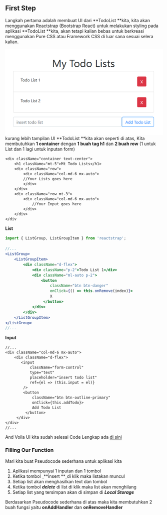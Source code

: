 ## First Step

Langkah pertama adalah membuat UI dari **TodoList **kita, kita akan menggunakan Reactstrap \(Bootstrap React\) untuk melakukan styling pada aplikasi **TodoList **kita, akan tetapi kalian bebas untuk berkreasi menggunakan Pure CSS atau Framework CSS di luar sana sesuai selera kalian.

![](/assets/Screenshot_7.png)  
kurang lebih tampilan UI **TodoList **kita akan seperti di atas, Kita membutuhkan **1 container** dengan **1 buah tag h1** dan **2 buah row** \(1 untuk List dan 1 lagi untuk inputan form\)

```
<div className="container text-center">
    <h1 className="mt-5">Mt Todo Lists</h1>
    <div className="row">
        <div className="col-md-6 mx-auto">
        //Your Lists goes here
        </div>
    </div>
    <div className="row mt-3">
        <div className="col-md-6 mx-auto">
            //Your Input goes here
        </div>
    </div>
</div
```

**List**

```jsx
import { ListGroup, ListGroupItem } from 'reactstrap';

//...
<ListGroup>
    <ListGroupItem>
        <div className="d-flex">
            <div className="p-2">Todo List 1</div>
            <div className="ml-auto p-2">
                <button
                    className="btn btn-danger"
                    onClick={() => this.onRemove(index)}>
                    X
                 </button>
            </div>
        </div>
    </ListGroupItem>
</ListGroup>
//...
```

**Input**

```
//...
<div className="col-md-6 mx-auto">
    <div className="d-flex">
       <input
           className="form-control"
           type="text"
           placeholder="insert todo list"
           ref={el => (this.input = el)}
        />
        <button
            className="btn btn-outline-primary"
            onClick={this.addTodo}>
            Add Todo List
         </button>
     </div>
</div>
//...
```

And Voila UI kita sudah selesai Code Lengkap ada [di sini](https://gist.github.com/MirzaChilman/ef3014665acd1fb8eed470f713f7073d)

### Filling Our Function

Mari kita buat Pseudocode sederhana untuk aplikasi kita

1. Aplikasi mempunyai 1 inputan dan 1 tombol
2. Ketika tombol _**insert **_di klik maka listakan muncul
3. Setiap list akan menghasilkan text dan tombol
4. Ketika tombol _**delete**_ di list di klik maka list akan menghilang
5. Setiap list yang tersimpan akan di simpan di _**Local Storage**_

Berdasarkan Pseudocode sederhana di atas maka kita membutuhkan 2 buah fungsi yaitu **onAddHandler** dan **onRemoveHandler**



